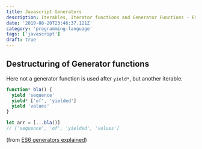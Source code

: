 ```yaml
---
title: Javascript Generators
description: Iterables, Iterator functions and Generator Functions - ES6 Generators in Javascript explained
date: '2019-08-20T23:46:37.121Z'
category: 'programming-language'
tags: ['javascript']
draft: true
---
```


## Destructuring of Generator functions

Here not a generator function is used after `yield*`, but another iterable.

```js
function* bla() {
  yield 'sequence'
  yield* ['of', 'yielded']
  yield 'values'
}

let arr = [...bla()]
// ['sequence', 'of', 'yielded', 'values']
```

(from [ES6 generators explained](http://2ality.com/2015/03/es6-generators.html))
